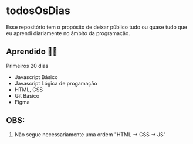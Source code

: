 # todosOsDias
 Esse repositório tem o propósito de deixar público tudo ou quase tudo que eu aprendi diariamente no âmbito da programação.

## Aprendido 👨‍🎓
  Primeiros 20 dias 
- Javascript Básico
- Javascript Lógica de progamação
- HTML, CSS
- Git Básico
- Figma

## OBS: 
1. Não segue necessariamente uma ordem "HTML -> CSS -> JS"

